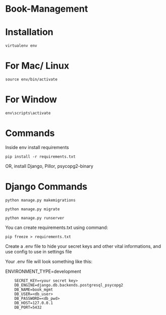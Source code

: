 # Book-Management

# Installation

`virtualenv env`

# For Mac/ Linux

`source env/bin/activate`

# For Window

`env\scripts\activate`

# Commands

Inside env install requirements

`pip install -r requirements.txt`   

OR, install Django, Pillor, psycopg2-binary

# Django Commands

`python manage.py makemigrations`

`python manage.py migrate`

`python manage.py runserver`

You can create requirements.txt using command:

`pip freeze > requirements.txt`


Create a .env file to hide your secret keys and other vital informations, and use config to use in settings file

Your .env file will look something like this:

ENVIRONMENT_TYPE=development

```
    SECRET_KEY=<your secret key>
    DB_ENGINE=django.db.backends.postgresql_psycopg2
    DB_NAME=book_mgmt
    DB_USER=<db_user>
    DB_PASSWORD=<db_pwd>
    DB_HOST=127.0.0.1
    DB_PORT=5432

```
